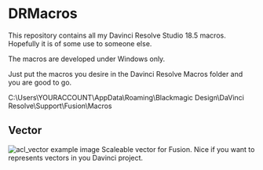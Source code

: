 # DRMacros
This repository contains all my Davinci Resolve Studio 18.5 macros. Hopefully it is of some use to someone else.

The macros are developed under Windows only. 

Just put the macros you desire in the Davinci Resolve Macros folder and you are good to go.

C:\Users\YOURACCOUNT\AppData\Roaming\Blackmagic Design\DaVinci Resolve\Support\Fusion\Macros


## Vector
![acl_vector example image](https://https://github.com/aconstlink/DRMacros/images/acl_vector.jpg)
Scaleable vector for Fusion. Nice if you want to represents vectors in you Davinci project.